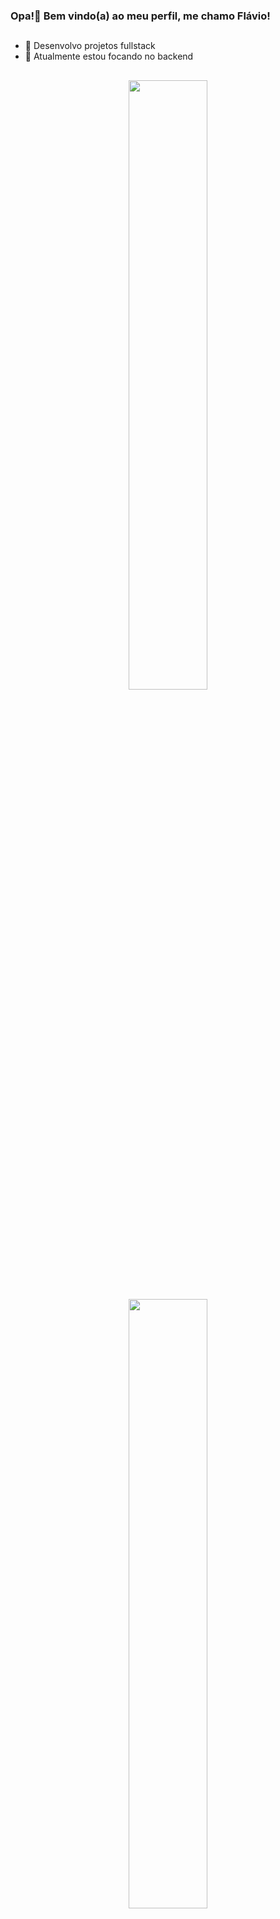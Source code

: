 ### Opa!👋 Bem vindo(a) ao meu perfil, me chamo Flávio!

##

- 🔭 Desenvolvo projetos fullstack
- 🌱 Atualmente estou focando no backend

##

<head>
  <link rel="stylesheet" href="https://cdn.jsdelivr.net/gh/devicons/devicon@v2.15.1/devicon.min.css">
</head>

<body>
<div align="center">
<a href="https://github.com/Flaviogameover" >
<img width="50%" src="https://github-readme-stats.vercel.app/api?username=Flaviogameover&show_icons=true&theme=github_dark&include_all_commits=true&count_private=true"/>
<img width="50%" src="https://github-readme-stats.vercel.app/api/top-langs/?username=Flaviogameover&layout=compactlangs_count=8&theme=github_dark"/>
</a>

##

<div style="display: inline_block"><br>
<img align="center" alt="Icon-Js" height="30" width="40" src="https://cdn.jsdelivr.net/gh/devicons/devicon/icons/javascript/javascript-plain.svg">
<img align="center" alt="Icon-Ts" height="30" width="40" src="https://cdn.jsdelivr.net/gh/devicons/devicon/icons/typescript/typescript-plain.svg">
<img align="center" alt="Icon-React" height="30" width="40" src="https://cdn.jsdelivr.net/gh/devicons/devicon/icons/react/react-original.svg">
<img align="center" alt="Icon-NodeJS" height="30" width="40" src="https://cdn.jsdelivr.net/gh/devicons/devicon/icons/nodejs/nodejs-original.svg">
<img align="center" alt="Icon-HTML" height="30" width="40" src="https://cdn.jsdelivr.net/gh/devicons/devicon/icons/html5/html5-original.svg">
<img align="center" alt="Icon-CSS" height="30" width="40" src="https://cdn.jsdelivr.net/gh/devicons/devicon/icons/css3/css3-original.svg">
<img align="center" alt="Icon-Python" width="40px" height="30px" src="https://cdn.jsdelivr.net/gh/devicons/devicon/icons/python/python-original.svg" />
</div>

</div>

  ##

<div align="center"> 
  <a href="https://www.instagram.com/flavio.gameover/" target="_blank"><img src="https://img.shields.io/badge/-Instagram-%23E4405F?style=for-the-badge&logo=instagram&logoColor=white" target="_blank"></a>
  <a href = "mailto:flaviogameover@gmail.com"><img src="https://img.shields.io/badge/-Gmail-%23333?style=for-the-badge&logo=gmail&logoColor=white" target="_blank"></a>
 
</div>

</body>
